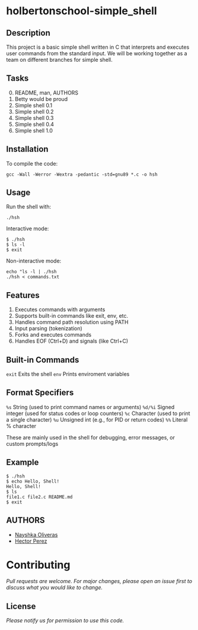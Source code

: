 # holbertonschool-simple_shell
## Description

This project is a basic simple shell written in C that interprets and executes user commands from the standard input. We will be working together as a team on different branches for simple shell.

## Tasks

0. README, man, AUTHORS
1. Betty would be proud
2. Simple shell 0.1
3. Simple shell 0.2
4. Simple shell 0.3
5. Simple shell 0.4
6. Simple shell 1.0

## Installation
To compile the code:

`gcc -Wall -Werror -Wextra -pedantic -std=gnu89 *.c -o hsh`

## Usage
Run the shell with:

`./hsh`

Interactive mode:

```
$ ./hsh
$ ls -l
$ exit
```

Non-interactive mode:

```
echo "ls -l | ./hsh
./hsh < commands.txt
```

## Features

1. Executes commands with arguments
2. Supports built-in commands like exit, env, etc.
3. Handles command path resolution using PATH
4. Input parsing (tokenization)
5. Forks and executes commands
6. Handles EOF (Ctrl+D) and signals (like Ctrl+C)

## Built-in Commands

`exit` Exits the shell
`env` Prints enviroment variables

## Format Specifiers

`%s` String (used to print command names or arguments)
`%d/%i` Signed integer (used for status codes or loop counters)
`%c` Character (used to print a single character)
`%u` Unsigned int (e.g., for PID or return codes)
`%%` Literal % character

These are mainly used in the shell for debugging, error messages, or custom prompts/logs

## Example

```
$ ./hsh
$ echo Hello, Shell!
Hello, Shell!
$ ls
file1.c file2.c README.md
$ exit
```

## AUTHORS

- <a href="https://github.com/LuvliNay" target="_blank">Nayshka Oliveras</a>
- <a href="https://github.com/HectorPR4546" target="_blank">Hector Perez</a>

# Contributing

*Pull requests are welcome. For major changes, please open an issue first
to discuss what you would like to change.*

## License

_Please notify us for permission to use this code._